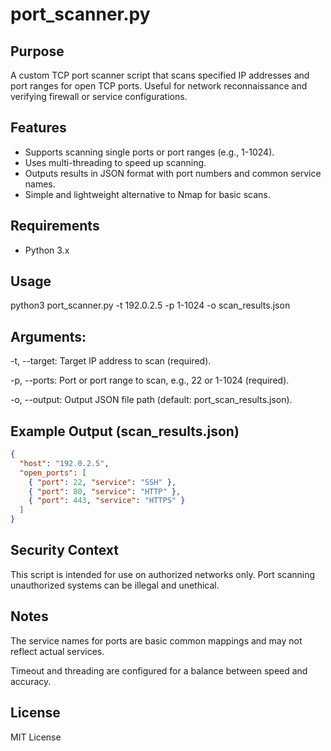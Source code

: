 # port_scanner.py

## Purpose

A custom TCP port scanner script that scans specified IP addresses and port ranges for open TCP ports. Useful for network reconnaissance and verifying firewall or service configurations.

## Features

- Supports scanning single ports or port ranges (e.g., 1-1024).
- Uses multi-threading to speed up scanning.
- Outputs results in JSON format with port numbers and common service names.
- Simple and lightweight alternative to Nmap for basic scans.

## Requirements

- Python 3.x

## Usage
python3 port_scanner.py -t 192.0.2.5 -p 1-1024 -o scan_results.json

## Arguments:
-t, --target: Target IP address to scan (required).

-p, --ports: Port or port range to scan, e.g., 22 or 1-1024 (required).

-o, --output: Output JSON file path (default: port_scan_results.json).

## Example Output (scan_results.json)
  ```json
  {
    "host": "192.0.2.5",
    "open_ports": [
      { "port": 22, "service": "SSH" },
      { "port": 80, "service": "HTTP" },
      { "port": 443, "service": "HTTPS" }
    ]
  }
```
## Security Context
This script is intended for use on authorized networks only. Port scanning unauthorized systems can be illegal and unethical.

## Notes
The service names for ports are basic common mappings and may not reflect actual services.

Timeout and threading are configured for a balance between speed and accuracy.

## License
MIT License

